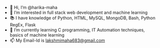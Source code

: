 - 👋 Hi, I’m @harika-maha
- 👀 I’m interested in full stack web development and machine learning
- 📚 I have knowledge of Python, HTML, MySQL, MongoDB, Bash, Python RegEx, Flask
- 🌱 I’m currently learning C programming, IT Automation techniques, basics of machine learning
- 📫 My Email-Id is lakshmimaha683@gmail.com

<!---
harika-maha/harika-maha is a ✨ special ✨ repository because its `README.md` (this file) appears on your GitHub profile.
You can click the Preview link to take a look at your changes.
--->

